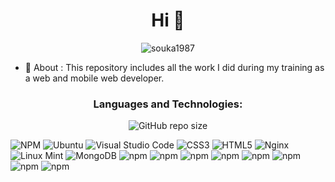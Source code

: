 <h1 align="center">Hi 👋</h1>

<p align="center"> <img src="https://komarev.com/ghpvc/?username=souka1987&label=Profile%20views&color=ff1493&style=plastic" alt="souka1987" /> </p>

- 💬 About : This repository includes all the work I did during my training as a web and mobile web developer.

<h3 align="center">Languages and Technologies:</h3>
<p align="center">

<img alt="GitHub repo size" src="https://img.shields.io/github/repo-size/Souka1987/Formation_DWWM?color=black&label=github&logo=github&style=for-the-badge">

![NPM](https://img.shields.io/badge/NPM-%23000000.svg?style=for-the-badge&logo=npm&logoColor=white)
![Ubuntu](https://img.shields.io/badge/Ubuntu-E95420?style=for-the-badge&logo=ubuntu&logoColor=white)
![Visual Studio Code](https://img.shields.io/badge/Visual%20Studio%20Code-0078d7.svg?style=for-the-badge&logo=visual-studio-code&logoColor=white)
![CSS3](https://img.shields.io/badge/css3-%231572B6.svg?style=for-the-badge&logo=css3&logoColor=white)
![HTML5](https://img.shields.io/badge/html5-%23E34F26.svg?style=for-the-badge&logo=html5&logoColor=white)
![Nginx](https://img.shields.io/badge/nginx-%23009639.svg?style=for-the-badge&logo=nginx&logoColor=white)
![Linux Mint](https://img.shields.io/badge/Linux%20Mint-87CF3E?style=for-the-badge&logo=Linux%20Mint&logoColor=white)
![MongoDB](https://img.shields.io/badge/MongoDB-%234ea94b.svg?style=for-the-badge&logo=mongodb&logoColor=white)
<img alt="npm" src="https://img.shields.io/npm/v/bootstrap?color=purple&label=bootstrap&logo=bootstrap&logoColor=white&style=for-the-badge">
<img alt="npm" src="https://img.shields.io/npm/v/express?color=yellow&label=express&logo=express&logoColor=yellow&style=for-the-badge">
<img alt="npm" src="https://img.shields.io/npm/v/javascript?color=yellow&label=javascript&logo=javascript&logoColor=yellow&style=for-the-badge"> <img alt="npm" src="https://img.shields.io/npm/v/node?color=green&label=node.js&logo=node.js&logoColor=green&style=for-the-badge"> </a> <img alt="npm" src="https://img.shields.io/npm/v/sass?color=pink&label=sass&logo=sass&logoColor=pink&style=for-the-badge"> <img alt="npm" src="https://img.shields.io/npm/v/mocha?color=brown&label=mocha&logo=mocha&logoColor=brown&style=for-the-badge"> <img alt="npm" src="https://img.shields.io/npm/v/quasar?color=blue&label=quasar&logo=quasar&logoColor=blue&style=for-the-badge"> <img alt="npm" src="https://img.shields.io/npm/v/handlebars?color=orange&label=handlebars&logo=handlebars&logoColor=orange&style=for-the-badge"></p>